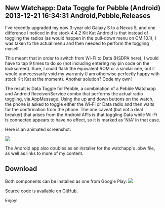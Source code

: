 New Watchapp: Data Toggle for Pebble (Android)
2013-12-21 16:34:31
Android,Pebble,Releases
---

I've recently upgraded my now 3-year old Galaxy S to a Nexus 5, and one difference I noticed in the stock 4.4.2 Kit Kat Android is that instead of toggling the radios (as would happen in the pull-down menu on CM 10.1), I was taken to the actual menu and then needed to perform the toggling myself.

This meant that in order to switch from Wi-Fi to Data (HSDPA here), I would have to tap 9 times to do so (not including entering my pin code on the lockscreen). Sure, I could flash the equivalent ROM or a similar one, but it would unnecessarily void my warranty (I am otherwise perfectly happy with stock Kit Kat at the moment). Another solution? Code my own!

The result is Data Toggle for Pebble, a combination of a Pebble Watchapp and Android Receiver/Service combo that performs the actual radio toggling, via AppMessage. Using the up and down buttons on the watch, the phone is asked to toggle either the Wi-Fi or Data radio and then waits for the confirmation from the phone. The one caveat (but not a deal breaker) that arises from the Android APIs is that toggling Data while Wi-Fi is connected appears to have no effect, so it is marked as 'N/A' in that case.

Here is an animated screenshot:

![](/assets/import/media/2013/12/mockup1.gif)

The Android app also doubles as an installer for the watchapp's .pbw file, as well as links to more of my content.

## Download

Both components can be installed as one from Google Play:
<a href="https://play.google.com/store/apps/details?id=com.wordpress.ninedof.datatoggle">
![](https://developer.android.com/images/brand/en_generic_rgb_wo_60.png)
</a>

Source code is available on <a title="Source code" href="https://github.com/C-D-Lewis?tab=repositories">GitHub</a>.

Enjoy!
